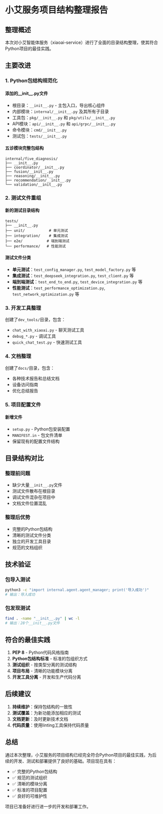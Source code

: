 # 小艾服务项目结构整理报告

## 整理概述

本次对小艾智能体服务（xiaoai-service）进行了全面的目录结构整理，使其符合Python项目的最佳实践。

## 主要改进

### 1. Python包结构规范化

#### 添加的__init__.py文件
- 根目录：`__init__.py` - 主包入口，导出核心组件
- 内部模块：`internal/__init__.py` 及其所有子目录
- 工具包：`pkg/__init__.py` 和 `pkg/utils/__init__.py`
- API模块：`api/__init__.py` 和 `api/grpc/__init__.py`
- 命令模块：`cmd/__init__.py`
- 测试包：`tests/__init__.py`

#### 五诊模块完整包结构
```
internal/five_diagnosis/
├── __init__.py
├── coordinator/__init__.py
├── fusion/__init__.py
├── reasoning/__init__.py
├── recommendation/__init__.py
└── validation/__init__.py
```

### 2. 测试文件重组

#### 新的测试目录结构
```
tests/
├── __init__.py
├── unit/           # 单元测试
├── integration/    # 集成测试
├── e2e/           # 端到端测试
└── performance/   # 性能测试
```

#### 测试文件分类
- **单元测试**：`test_config_manager.py`, `test_model_factory.py` 等
- **集成测试**：`test_deepseek_integration.py`, `test_client.py` 等
- **端到端测试**：`test_end_to_end.py`, `test_device_integration.py` 等
- **性能测试**：`test_performance_optimization.py`, `test_network_optimization.py` 等

### 3. 开发工具整理

创建了`dev_tools/`目录，包含：
- `chat_with_xiaoai.py` - 聊天测试工具
- `debug_*.py` - 调试工具
- `quick_chat_test.py` - 快速测试工具

### 4. 文档整理

创建了`docs/`目录，包含：
- 各种技术报告和总结文档
- 设备访问指南
- 优化总结报告

### 5. 项目配置文件

#### 新增文件
- `setup.py` - Python包安装配置
- `MANIFEST.in` - 包文件清单
- 保留现有的配置文件结构

## 目录结构对比

### 整理前问题
- 缺少大量`__init__.py`文件
- 测试文件散布在根目录
- 调试文件混杂在项目中
- 文档文件位置混乱

### 整理后优势
- 完整的Python包结构
- 清晰的测试文件分类
- 独立的开发工具目录
- 规范的文档组织

## 技术验证

### 包导入测试
```bash
python3 -c "import internal.agent.agent_manager; print('导入成功')"
# 输出：导入成功
```

### 包发现测试
```bash
find . -name "__init__.py" | wc -l
# 输出：28个__init__.py文件
```

## 符合的最佳实践

1. **PEP 8** - Python代码风格指南
2. **Python包结构标准** - 标准的包组织方式
3. **测试组织** - 按类型分离的测试结构
4. **项目布局** - 清晰的功能模块分离
5. **开发工具分离** - 开发和生产代码分离

## 后续建议

1. **持续维护**：保持包结构的一致性
2. **测试覆盖**：为新功能添加相应的测试
3. **文档更新**：及时更新技术文档
4. **代码质量**：使用linting工具保持代码质量

## 总结

通过本次整理，小艾服务的项目结构已经完全符合Python项目的最佳实践，为后续的开发、测试和部署提供了良好的基础。项目现在具有：

- ✅ 完整的Python包结构
- ✅ 规范的测试组织
- ✅ 清晰的模块分离
- ✅ 标准的项目配置
- ✅ 良好的可维护性

项目已准备好进行进一步的开发和部署工作。 